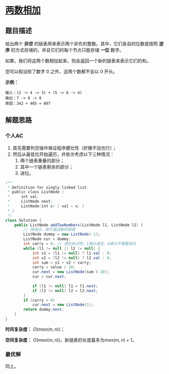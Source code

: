 # [两数相加](https://leetcode-cn.com/problems/add-two-numbers/)

## 题目描述

给出两个 **非空** 的链表用来表示两个非负的整数。其中，它们各自的位数是按照 **逆序** 的方式存储的，并且它们的每个节点只能存储 **一位** 数字。

如果，我们将这两个数相加起来，则会返回一个新的链表来表示它们的和。

您可以假设除了数字 0 之外，这两个数都不会以 0 开头。

**示例：**

```
输入：(2 -> 4 -> 3) + (5 -> 6 -> 4)
输出：7 -> 0 -> 8
原因：342 + 465 = 807
```

## 解题思路

### 个人AC

1. 首先需要判空操作保证程序健壮性（好像不加也行）；
2. 然后从最低位开始遍历，并依次考虑以下三种情况：
   1. 两个链表重叠的部分；
   2. 其中一个链表剩余的部分；
   3. 进位。

```Java
/**
 * Definition for singly-linked list.
 * public class ListNode {
 *     int val;
 *     ListNode next;
 *     ListNode(int x) { val = x; }
 * }
 */
class Solution {
    public ListNode addTwoNumbers(ListNode l1, ListNode l2) {
        // 哑结点，用于返回新的链表
        ListNode dummy = new ListNode(-1);
        ListNode cur = dummy;
        int carry = 0; // 进位标识符，1表示进位，0表示不需要进位
        while (l1 != null || l2 != null) {
            int v1 = (l1 != null) ? l1.val : 0;
            int v2 = (l2 != null) ? l2.val : 0;
            int sum = v1 + v2 + carry;
            carry = value / 10;
            cur.next = new ListNode(sum % 10);
            cur = cur.next;
            
            if (l1 != null) l1 = l1.next;
            if (l2 != null) l2 = l2.next;
        }
        if (carry > 0) 
            cur.next = new ListNode(1);
        return dummy.next;
    }
}
```

**时间复杂度：** $O(max(m, n))$；

**空间复杂度：** $O(max(m, n))$，新链表的长度最多为$max(m, n) + 1$。

### 最优解

同上。







